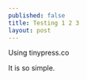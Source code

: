 ```yaml
---
published: false
title: Testing 1 2 3
layout: post
---
```

Using tinypress.co

It is so simple.